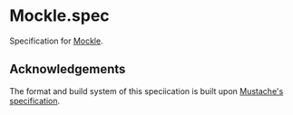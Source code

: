 Mockle.spec
===========

Specification for [Mockle](http://github.com/judofyr/mockle).

## Acknowledgements

The format and build system of this speciication is built upon
[Mustache's specification](https://github.com/mustache/spec).

